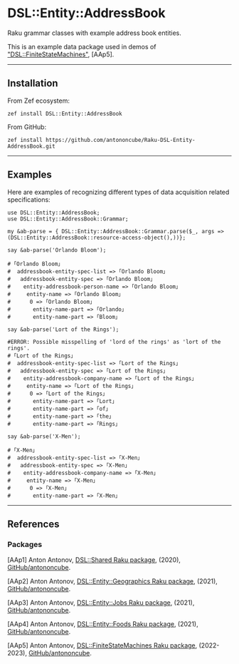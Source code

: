 # DSL::Entity::AddressBook

Raku grammar classes with example address book entities.

This is an example data package used in demos of 
["DSL::FiniteStateMachines"](https://raku.land/zef:antononcube/DSL::FiniteStateMachines), [AAp5].

------

## Installation

From Zef ecosystem:

```
zef install DSL::Entity::AddressBook
```

From GitHub:

```
zef install https://github.com/antononcube/Raku-DSL-Entity-AddressBook.git
```

------

## Examples

Here are examples of recognizing different types of data acquisition related specifications:

```perl6
use DSL::Entity::AddressBook;
use DSL::Entity::AddressBook::Grammar;

my &ab-parse = { DSL::Entity::AddressBook::Grammar.parse($_, args => (DSL::Entity::AddressBook::resource-access-object(),))};

say &ab-parse('Orlando Bloom');
```
```
# ｢Orlando Bloom｣
#  addressbook-entity-spec-list => ｢Orlando Bloom｣
#   addressbook-entity-spec => ｢Orlando Bloom｣
#    entity-addressbook-person-name => ｢Orlando Bloom｣
#     entity-name => ｢Orlando Bloom｣
#      0 => ｢Orlando Bloom｣
#       entity-name-part => ｢Orlando｣
#       entity-name-part => ｢Bloom｣
```

```perl6
say &ab-parse('Lort of the Rings');
```
```
#ERROR: Possible misspelling of 'lord of the rings' as 'lort of the rings'.
# ｢Lort of the Rings｣
#  addressbook-entity-spec-list => ｢Lort of the Rings｣
#   addressbook-entity-spec => ｢Lort of the Rings｣
#    entity-addressbook-company-name => ｢Lort of the Rings｣
#     entity-name => ｢Lort of the Rings｣
#      0 => ｢Lort of the Rings｣
#       entity-name-part => ｢Lort｣
#       entity-name-part => ｢of｣
#       entity-name-part => ｢the｣
#       entity-name-part => ｢Rings｣
```

```perl6
say &ab-parse('X-Men');
```
```
# ｢X-Men｣
#  addressbook-entity-spec-list => ｢X-Men｣
#   addressbook-entity-spec => ｢X-Men｣
#    entity-addressbook-company-name => ｢X-Men｣
#     entity-name => ｢X-Men｣
#      0 => ｢X-Men｣
#       entity-name-part => ｢X-Men｣
```

------

## References

### Packages

[AAp1] Anton Antonov,
[DSL::Shared Raku package](https://github.com/antononcube/Raku-DSL-Shared),
(2020),
[GitHub/antononcube](https://github.com/antononcube).

[AAp2] Anton Antonov,
[DSL::Entity::Geographics Raku package](https://github.com/antononcube/Raku-DSL-Entity-Geographics),
(2021),
[GitHub/antononcube](https://github.com/antononcube).

[AAp3] Anton Antonov,
[DSL::Entity::Jobs Raku package](https://github.com/antononcube/Raku-DSL-Entity-Jobs),
(2021),
[GitHub/antononcube](https://github.com/antononcube).

[AAp4] Anton Antonov,
[DSL::Entity::Foods Raku package](https://github.com/antononcube/Raku-DSL-Entity-Foods),
(2021),
[GitHub/antononcube](https://github.com/antononcube).

[AAp5] Anton Antonov,
[DSL::FiniteStateMachines Raku package](https://github.com/antononcube/Raku-DSL-FiniteStateMachines),
(2022-2023),
[GitHub/antononcube](https://github.com/antononcube).